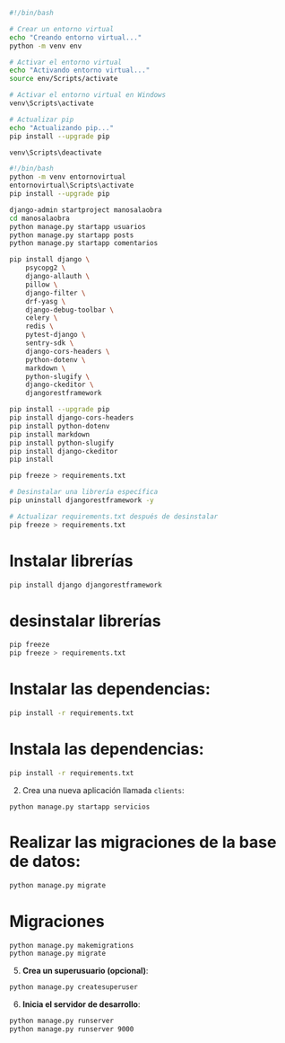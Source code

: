 
```bash
#!/bin/bash

# Crear un entorno virtual
echo "Creando entorno virtual..."
python -m venv env

# Activar el entorno virtual
echo "Activando entorno virtual..."
source env/Scripts/activate

# Activar el entorno virtual en Windows
venv\Scripts\activate

# Actualizar pip
echo "Actualizando pip..."
pip install --upgrade pip
```

```bash
venv\Scripts\deactivate
```


```bash
#!/bin/bash
python -m venv entornovirtual
entornovirtual\Scripts\activate
pip install --upgrade pip
```

```bash
django-admin startproject manosalaobra
cd manosalaobra
python manage.py startapp usuarios
python manage.py startapp posts
python manage.py startapp comentarios
```



```bash
pip install django \
    psycopg2 \
    django-allauth \
    pillow \
    django-filter \
    drf-yasg \
    django-debug-toolbar \
    celery \
    redis \
    pytest-django \
    sentry-sdk \
    django-cors-headers \
    python-dotenv \
    markdown \
    python-slugify \
    django-ckeditor \
    djangorestframework 
```

```bash
pip install --upgrade pip
pip install django-cors-headers
pip install python-dotenv
pip install markdown
pip install python-slugify
pip install django-ckeditor
pip install 
```


```bash
pip freeze > requirements.txt

# Desinstalar una librería específica
pip uninstall djangorestframework -y

# Actualizar requirements.txt después de desinstalar
pip freeze > requirements.txt
```

# Instalar librerías
```bash
pip install django djangorestframework
```

# desinstalar librerías
```bash
pip freeze 
pip freeze > requirements.txt
```

# Instalar las dependencias:
```bash
pip install -r requirements.txt
```

# **Instala las dependencias**:
```bash
pip install -r requirements.txt
```

2. Crea una nueva aplicación llamada `clients`:
```shell
python manage.py startapp servicios
```

# Realizar las migraciones de la base de datos:
```bash
python manage.py migrate
```

# Migraciones
```bash
python manage.py makemigrations
python manage.py migrate
```

5. **Crea un superusuario (opcional)**:
```bash
python manage.py createsuperuser
```

6. **Inicia el servidor de desarrollo**:
```bash
python manage.py runserver
python manage.py runserver 9000
```